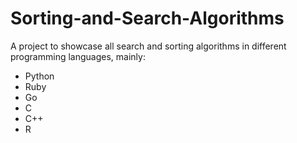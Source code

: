 # Sorting-and-Search-Algorithms
A project to showcase all search and sorting algorithms in different programming languages, mainly: 

* Python
* Ruby
* Go
* C
* C++
* R
